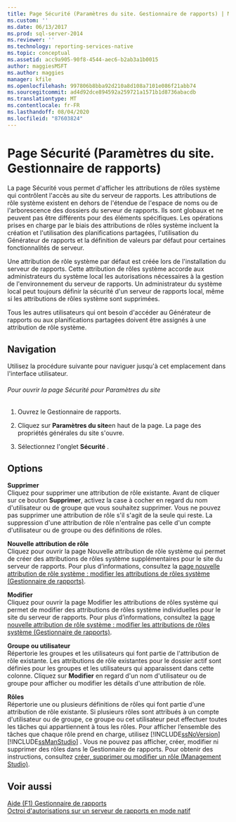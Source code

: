 ```yaml
---
title: Page Sécurité (Paramètres du site. Gestionnaire de rapports) | Microsoft Docs
ms.custom: ''
ms.date: 06/13/2017
ms.prod: sql-server-2014
ms.reviewer: ''
ms.technology: reporting-services-native
ms.topic: conceptual
ms.assetid: acc9a905-90f8-4544-aec6-b2ab3a1b0015
author: maggiesMSFT
ms.author: maggies
manager: kfile
ms.openlocfilehash: 997806b8bba92d210a8d108a7101e086f21abb74
ms.sourcegitcommit: ad4d92dce894592a259721a1571b1d8736abacdb
ms.translationtype: MT
ms.contentlocale: fr-FR
ms.lasthandoff: 08/04/2020
ms.locfileid: "87603824"
---
```

# <a name="security-page-site-settings-report-manager"></a>Page Sécurité (Paramètres du site. Gestionnaire de rapports)
  La page Sécurité vous permet d'afficher les attributions de rôles système qui contrôlent l'accès au site du serveur de rapports. Les attributions de rôle système existent en dehors de l'étendue de l'espace de noms ou de l'arborescence des dossiers du serveur de rapports. Ils sont globaux et ne peuvent pas être différents pour des éléments spécifiques. Les opérations prises en charge par le biais des attributions de rôles système incluent la création et l'utilisation des planifications partagées, l'utilisation du Générateur de rapports et la définition de valeurs par défaut pour certaines fonctionnalités de serveur.  
  
 Une attribution de rôle système par défaut est créée lors de l'installation du serveur de rapports. Cette attribution de rôles système accorde aux administrateurs du système local les autorisations nécessaires à la gestion de l'environnement du serveur de rapports. Un administrateur du système local peut toujours définir la sécurité d'un serveur de rapports local, même si les attributions de rôles système sont supprimées.  
  
 Tous les autres utilisateurs qui ont besoin d'accéder au Générateur de rapports ou aux planifications partagées doivent être assignés à une attribution de rôle système.  
  
## <a name="navigation"></a>Navigation  
 Utilisez la procédure suivante pour naviguer jusqu'à cet emplacement dans l'interface utilisateur.  
  
###### <a name="to-open-the-security-page-for-site-settings"></a>Pour ouvrir la page Sécurité pour Paramètres du site  
  
1.  Ouvrez le Gestionnaire de rapports.  
  
2.  Cliquez sur **Paramètres du site**en haut de la page. La page des propriétés générales du site s'ouvre.  
  
3.  Sélectionnez l'onglet **Sécurité** .  
  
## <a name="options"></a>Options  
 **Supprimer**  
 Cliquez pour supprimer une attribution de rôle existante. Avant de cliquer sur ce bouton **Supprimer**, activez la case à cocher en regard du nom d'utilisateur ou de groupe que vous souhaitez supprimer. Vous ne pouvez pas supprimer une attribution de rôle s'il s'agit de la seule qui reste. La suppression d'une attribution de rôle n'entraîne pas celle d'un compte d'utilisateur ou de groupe ou des définitions de rôles.  
  
 **Nouvelle attribution de rôle**  
 Cliquez pour ouvrir la page Nouvelle attribution de rôle système qui permet de créer des attributions de rôles système supplémentaires pour le site du serveur de rapports. Pour plus d’informations, consultez la [page nouvelle attribution de rôle système : modifier les attributions de rôles système &#40;Gestionnaire de rapports&#41;](../../2014/reporting-services/new-system-role-assignments-edit-system-role-assignments-page-report-manager.md).  
  
 **Modifier**  
 Cliquez pour ouvrir la page Modifier les attributions de rôles système qui permet de modifier des attributions de rôles système individuelles pour le site du serveur de rapports. Pour plus d’informations, consultez la [page nouvelle attribution de rôle système : modifier les attributions de rôles système &#40;Gestionnaire de rapports&#41;](../../2014/reporting-services/new-system-role-assignments-edit-system-role-assignments-page-report-manager.md).  
  
 **Groupe ou utilisateur**  
 Répertorie les groupes et les utilisateurs qui font partie de l'attribution de rôle existante. Les attributions de rôle existantes pour le dossier actif sont définies pour les groupes et les utilisateurs qui apparaissent dans cette colonne. Cliquez sur **Modifier** en regard d'un nom d'utilisateur ou de groupe pour afficher ou modifier les détails d'une attribution de rôle.  
  
 **Rôles**  
 Répertorie une ou plusieurs définitions de rôles qui font partie d'une attribution de rôle existante. Si plusieurs rôles sont attribués à un compte d'utilisateur ou de groupe, ce groupe ou cet utilisateur peut effectuer toutes les tâches qui appartiennent à tous les rôles. Pour afficher l’ensemble des tâches que chaque rôle prend en charge, utilisez [!INCLUDE[ssNoVersion](../includes/ssnoversion-md.md)] [!INCLUDE[ssManStudio](../includes/ssmanstudio-md.md)] . Vous ne pouvez pas afficher, créer, modifier ni supprimer des rôles dans le Gestionnaire de rapports. Pour obtenir des instructions, consultez [créer, supprimer ou modifier un rôle &#40;Management Studio&#41;](security/role-definitions-create-delete-or-modify.md).  
  
## <a name="see-also"></a>Voir aussi  
 [Aide (F1) Gestionnaire de rapports](../../2014/reporting-services/report-manager-f1-help.md)   
 [Octroi d'autorisations sur un serveur de rapports en mode natif](security/granting-permissions-on-a-native-mode-report-server.md)  
  
  
